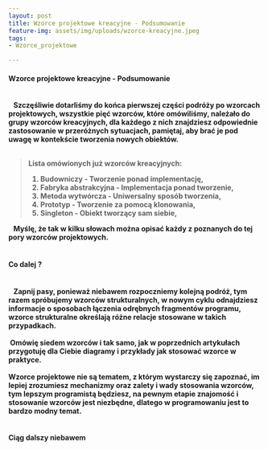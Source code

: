 ```yaml
---
layout: post
title: Wzorce projektowe kreacyjne - Podsumowanie
feature-img: assets/img/uploads/wzorce-kreacyjne.jpeg
tags:
- Wzorce_projektowe

---
```

<h4 class="text-success">Wzorce projektowe kreacyjne - Podsumowanie<h4> 
<br>
<font class="base-font-size">  
&nbsp;Szczęśliwie dotarliśmy do końca pierwszej części podróży po wzorcach projektowych, wszystkie pięć wzorców, które omówiliśmy, należało do grupy wzorców kreacyjnych, dla każdego z nich znajdziesz odpowiednie zastosowanie w przeróżnych sytuacjach, pamiętaj, aby brać je pod uwagę w kontekście tworzenia nowych obiektów.
<br>
<br>
</font>

<blockquote class="base-font-size">
    <p>Lista omówionych już wzorców kreacyjnych:</p>
    <ol>
        <li>
            Budowniczy - Tworzenie ponad implementację,
        </li>
        <li>
            Fabryka abstrakcyjna - Implementacja ponad tworzenie,
        </li>
        <li>
            Metoda wytwórcza - Uniwersalny sposób tworzenia,
        </li>
        <li>
            Prototyp - Tworzenie za pomocą klonowania,
        </li>
        <li>
            Singleton - Obiekt tworzący sam siebie,
        </li>
    </ol>
</blockquote >

<font class="base-font-size">  
&nbsp;Myślę, że tak w kilku słowach można opisać każdy z poznanych do tej pory wzorców projektowych.
<br>
<br>
</font>
<h4 class="text-success">Co dalej ?<h4> 
<br>
<font class="base-font-size">  
&nbsp;Zapnij pasy, ponieważ niebawem rozpoczniemy kolejną podróż, tym razem spróbujemy wzorców strukturalnych, w nowym cyklu odnajdziesz informacje o sposobach łączenia odrębnych fragmentów programu, wzorce strukturalne określają różne relacje stosowane w takich przypadkach.
<br>
<br>
&nbsp;Omówię siedem wzorców i tak samo, jak w poprzednich artykułach przygotuję dla Ciebie diagramy i przykłady jak stosować wzorce w praktyce.
<br>
<br>
Wzorce projektowe nie są tematem, z którym wystarczy się zapoznać, im lepiej zrozumiesz mechanizmy oraz zalety i wady stosowania wzorców, tym lepszym programistą będziesz, na pewnym etapie znajomość i stosowanie wzorców jest niezbędne, dlatego w programowaniu jest to bardzo modny temat. 
<br>
<br>
</font>

<h4 class="text-success">Ciąg dalszy niebawem<h4> 
